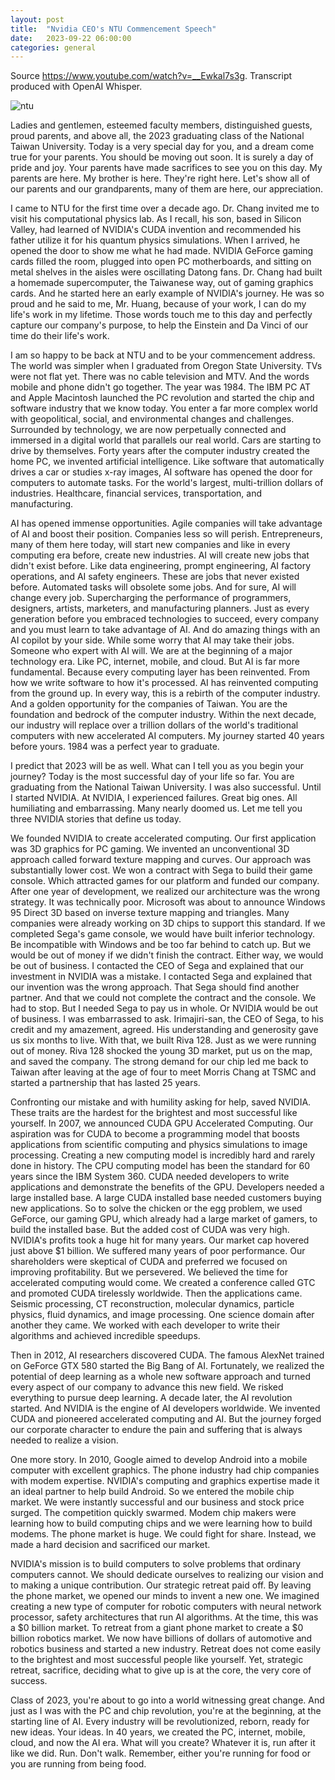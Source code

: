```yaml
---
layout: post
title:  "Nvidia CEO's NTU Commencement Speech"
date:   2023-09-22 06:00:00
categories: general
---
```


Source https://www.youtube.com/watch?v=__Ewkal7s3g. Transcript produced with OpenAI Whisper. 

![ntu](https://upload.wikimedia.org/wikipedia/commons/4/48/%E8%87%BA%E5%8C%97%E5%B8%9D%E5%9C%8B%E5%A4%A7%E5%AD%B8%E9%86%AB%E5%AD%B8%E9%83%A8%E9%99%84%E5%B1%AC%E9%86%AB%E9%99%A2.jpg)

Ladies and gentlemen, esteemed faculty members, distinguished guests, proud parents, and above all, the 2023 graduating class of the National Taiwan University. Today is a very special day for you, and a dream come true for your parents. You should be moving out soon. It is surely a day of pride and joy. Your parents have made sacrifices to see you on this day. My parents are here. My brother is here. They're right here. Let's show all of our parents and our grandparents, many of them are here, our appreciation. 

I came to NTU for the first time over a decade ago. Dr. Chang invited me to visit his computational physics lab. As I recall, his son, based in Silicon Valley, had learned of NVIDIA's CUDA invention and recommended his father utilize it for his quantum physics simulations. When I arrived, he opened the door to show me what he had made. NVIDIA GeForce gaming cards filled the room, plugged into open PC motherboards, and sitting on metal shelves in the aisles were oscillating Datong fans. Dr. Chang had built a homemade supercomputer, the Taiwanese way, out of gaming graphics cards. And he started here an early example of NVIDIA's journey. He was so proud and he said to me, Mr. Huang, because of your work, I can do my life's work in my lifetime. Those words touch me to this day and perfectly capture our company's purpose, to help the Einstein and Da Vinci of our time do their life's work. 

I am so happy to be back at NTU and to be your commencement address. The world was simpler when I graduated from Oregon State University. TVs were not flat yet. There was no cable television and MTV. And the words mobile and phone didn't go together. The year was 1984. The IBM PC AT and Apple Macintosh launched the PC revolution and started the chip and software industry that we know today. You enter a far more complex world with geopolitical, social, and environmental changes and challenges. Surrounded by technology, we are now perpetually connected and immersed in a digital world that parallels our real world. Cars are starting to drive by themselves. Forty years after the computer industry created the home PC, we invented artificial intelligence. Like software that automatically drives a car or studies x-ray images, AI software has opened the door for computers to automate tasks. For the world's largest, multi-trillion dollars of industries. Healthcare, financial services, transportation, and manufacturing. 

AI has opened immense opportunities. Agile companies will take advantage of AI and boost their position. Companies less so will perish. Entrepreneurs, many of them here today, will start new companies and like in every computing era before, create new industries. AI will create new jobs that didn't exist before. Like data engineering, prompt engineering, AI factory operations, and AI safety engineers. These are jobs that never existed before. Automated tasks will obsolete some jobs. And for sure, AI will change every job. Supercharging the performance of programmers, designers, artists, marketers, and manufacturing planners. Just as every generation before you embraced technologies to succeed, every company and you must learn to take advantage of AI. And do amazing things with an AI copilot by your side. While some worry that AI may take their jobs. Someone who expert with AI will. We are at the beginning of a major technology era. Like PC, internet, mobile, and cloud. But AI is far more fundamental. Because every computing layer has been reinvented. From how we write software to how it's processed. AI has reinvented computing from the ground up. In every way, this is a rebirth of the computer industry. And a golden opportunity for the companies of Taiwan. You are the foundation and bedrock of the computer industry. Within the next decade, our industry will replace over a trillion dollars of the world's traditional computers with new accelerated AI computers. My journey started 40 years before yours. 1984 was a perfect year to graduate. 

I predict that 2023 will be as well. What can I tell you as you begin your journey? Today is the most successful day of your life so far. You are graduating from the National Taiwan University. I was also successful. Until I started NVIDIA. At NVIDIA, I experienced failures. Great big ones. All humiliating and embarrassing. Many nearly doomed us. Let me tell you three NVIDIA stories that define us today. 

We founded NVIDIA to create accelerated computing. Our first application was 3D graphics for PC gaming. We invented an unconventional 3D approach called forward texture mapping and curves. Our approach was substantially lower cost. We won a contract with Sega to build their game console. Which attracted games for our platform and funded our company. After one year of development, we realized our architecture was the wrong strategy. It was technically poor. Microsoft was about to announce Windows 95 Direct 3D based on inverse texture mapping and triangles. Many companies were already working on 3D chips to support this standard. If we completed Sega's game console, we would have built inferior technology. Be incompatible with Windows and be too far behind to catch up. But we would be out of money if we didn't finish the contract. Either way, we would be out of business. I contacted the CEO of Sega and explained that our investment in NVIDIA was a mistake. I contacted Sega and explained that our invention was the wrong approach. That Sega should find another partner. And that we could not complete the contract and the console. We had to stop. But I needed Sega to pay us in whole. Or NVIDIA would be out of business. I was embarrassed to ask. Irimajiri-san, the CEO of Sega, to his credit and my amazement, agreed. His understanding and generosity gave us six months to live. With that, we built Riva 128. Just as we were running out of money. Riva 128 shocked the young 3D market, put us on the map, and saved the company. The strong demand for our chip led me back to Taiwan after leaving at the age of four to meet Morris Chang at TSMC and started a partnership that has lasted 25 years. 

Confronting our mistake and with humility asking for help, saved NVIDIA. These traits are the hardest for the brightest and most successful like yourself. In 2007, we announced CUDA GPU Accelerated Computing. Our aspiration was for CUDA to become a programming model that boosts applications from scientific computing and physics simulations to image processing. Creating a new computing model is incredibly hard and rarely done in history. The CPU computing model has been the standard for 60 years since the IBM System 360. CUDA needed developers to write applications and demonstrate the benefits of the GPU. Developers needed a large installed base. A large CUDA installed base needed customers buying new applications. So to solve the chicken or the egg problem, we used GeForce, our gaming GPU, which already had a large market of gamers, to build the installed base. But the added cost of CUDA was very high. NVIDIA's profits took a huge hit for many years. Our market cap hovered just above $1 billion. We suffered many years of poor performance. Our shareholders were skeptical of CUDA and preferred we focused on improving profitability. But we persevered. We believed the time for accelerated computing would come. We created a conference called GTC and promoted CUDA tirelessly worldwide. Then the applications came. Seismic processing, CT reconstruction, molecular dynamics, particle physics, fluid dynamics, and image processing. One science domain after another they came. We worked with each developer to write their algorithms and achieved incredible speedups. 

Then in 2012, AI researchers discovered CUDA. The famous AlexNet trained on GeForce GTX 580 started the Big Bang of AI. Fortunately, we realized the potential of deep learning as a whole new software approach and turned every aspect of our company to advance this new field. We risked everything to pursue deep learning. A decade later, the AI revolution started. And NVIDIA is the engine of AI developers worldwide. We invented CUDA and pioneered accelerated computing and AI. But the journey forged our corporate character to endure the pain and suffering that is always needed to realize a vision. 

One more story. In 2010, Google aimed to develop Android into a mobile computer with excellent graphics. The phone industry had chip companies with modem expertise. NVIDIA's computing and graphics expertise made it an ideal partner to help build Android. So we entered the mobile chip market. We were instantly successful and our business and stock price surged. The competition quickly swarmed. Modem chip makers were learning how to build computing chips and we were learning how to build modems. The phone market is huge. We could fight for share. Instead, we made a hard decision and sacrificed our market. 

NVIDIA's mission is to build computers to solve problems that ordinary computers cannot. We should dedicate ourselves to realizing our vision and to making a unique contribution. Our strategic retreat paid off. By leaving the phone market, we opened our minds to invent a new one. We imagined creating a new type of computer for robotic computers with neural network processor, safety architectures that run AI algorithms. At the time, this was a $0 billion market. To retreat from a giant phone market to create a $0 billion robotics market. We now have billions of dollars of automotive and robotics business and started a new industry. Retreat does not come easily to the brightest and most successful people like yourself. Yet, strategic retreat, sacrifice, deciding what to give up is at the core, the very core of success. 

Class of 2023, you're about to go into a world witnessing great change. And just as I was with the PC and chip revolution, you're at the beginning, at the starting line of AI. Every industry will be revolutionized, reborn, ready for new ideas. Your ideas. In 40 years, we created the PC, internet, mobile, cloud, and now the AI era. What will you create? Whatever it is, run after it like we did. Run. Don't walk. Remember, either you're running for food or you are running from being food.